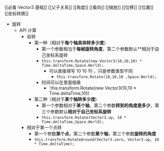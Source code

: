 [[必备 Vector3 基础]]
[[父子关系]]
[[角度]]
[[看向]]
[[缩放]]
[[位移]]
[[位置]]
[[坐标转换]]

- 旋转
	- API 计算
		- 自转
			- 第一种（相对于**每个轴具体转多少度**）
				- 第一个参数相当于**每帧旋转角度**，第二个参数默认**相对于自己坐标系旋转
				- `this.transform.Rotate(new Vector3(10,10,10) * Time.deltaTime,Space.World);`
					- 可以直接填写 10 10 10 ，只是参数类型不同
						- `this.transform.Rotate(10,10,10 ,Space.World);`
				- 时间可以在里面相乘 
					- `this.transform.Rotate(new Vector3(10,10 * Time.deltaTime,10))
			- 第二种（相对于**某个轴转多少度**)
				- 第一个参数相对于**某个轴**，第二个参数**转到的角度是多少**，第三个参数默认**相对于自己坐标系旋转**
				- `this.transform.Rotate(Vector3.up, 10 * Time.deltaTime,Space.World);`
		- 相对于某一个点转
			- 第一个参数**某个点**，第二个参数**某个轴**，第三个参数**旋转的角度**
			- `this.transform.RotateAround(Vector3.zero, Vector3.up, 10 * Time.deltaTime);`